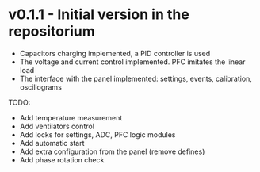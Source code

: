 ﻿# v0.1.1 - Initial version in the repositorium
- Capacitors charging implemented, a PID controller is used
- The voltage and current control implemented. PFC imitates the linear load
- The interface with the panel implemented: settings, events, calibration, oscillograms

TODO:
- Add temperature measurement
- Add ventilators control
- Add locks for settings, ADC, PFC logic modules
- Add automatic start
- Add extra configuration from the panel (remove defines)
- Add phase rotation check
